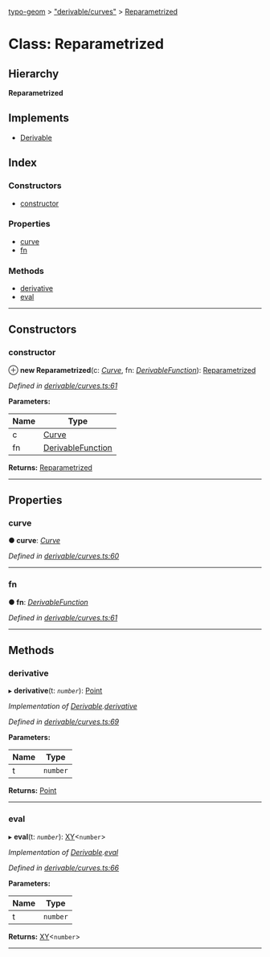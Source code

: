 [typo-geom](../README.md) > ["derivable/curves"](../modules/_derivable_curves_.md) > [Reparametrized](../classes/_derivable_curves_.reparametrized.md)

# Class: Reparametrized

## Hierarchy

**Reparametrized**

## Implements

* [Derivable](../interfaces/_derivable_interface_.derivable.md)

## Index

### Constructors

* [constructor](_derivable_curves_.reparametrized.md#constructor)

### Properties

* [curve](_derivable_curves_.reparametrized.md#curve)
* [fn](_derivable_curves_.reparametrized.md#fn)

### Methods

* [derivative](_derivable_curves_.reparametrized.md#derivative)
* [eval](_derivable_curves_.reparametrized.md#eval)

---

## Constructors

<a id="constructor"></a>

###  constructor

⊕ **new Reparametrized**(c: *[Curve](../modules/_derivable_interface_.md#curve)*, fn: *[DerivableFunction](../modules/_derivable_interface_.md#derivablefunction)*): [Reparametrized](_derivable_curves_.reparametrized.md)

*Defined in [derivable/curves.ts:61](https://github.com/be5invis/typo-geom/blob/d307ff5/src/derivable/curves.ts#L61)*

**Parameters:**

| Name | Type |
| ------ | ------ |
| c | [Curve](../modules/_derivable_interface_.md#curve) |
| fn | [DerivableFunction](../modules/_derivable_interface_.md#derivablefunction) |

**Returns:** [Reparametrized](_derivable_curves_.reparametrized.md)

___

## Properties

<a id="curve"></a>

###  curve

**● curve**: *[Curve](../modules/_derivable_interface_.md#curve)*

*Defined in [derivable/curves.ts:60](https://github.com/be5invis/typo-geom/blob/d307ff5/src/derivable/curves.ts#L60)*

___
<a id="fn"></a>

###  fn

**● fn**: *[DerivableFunction](../modules/_derivable_interface_.md#derivablefunction)*

*Defined in [derivable/curves.ts:61](https://github.com/be5invis/typo-geom/blob/d307ff5/src/derivable/curves.ts#L61)*

___

## Methods

<a id="derivative"></a>

###  derivative

▸ **derivative**(t: *`number`*): [Point](_point_point_.point.md)

*Implementation of [Derivable](../interfaces/_derivable_interface_.derivable.md).[derivative](../interfaces/_derivable_interface_.derivable.md#derivative)*

*Defined in [derivable/curves.ts:69](https://github.com/be5invis/typo-geom/blob/d307ff5/src/derivable/curves.ts#L69)*

**Parameters:**

| Name | Type |
| ------ | ------ |
| t | `number` |

**Returns:** [Point](_point_point_.point.md)

___
<a id="eval"></a>

###  eval

▸ **eval**(t: *`number`*): [XY](../interfaces/_point_interface_.xy.md)<`number`>

*Implementation of [Derivable](../interfaces/_derivable_interface_.derivable.md).[eval](../interfaces/_derivable_interface_.derivable.md#eval)*

*Defined in [derivable/curves.ts:66](https://github.com/be5invis/typo-geom/blob/d307ff5/src/derivable/curves.ts#L66)*

**Parameters:**

| Name | Type |
| ------ | ------ |
| t | `number` |

**Returns:** [XY](../interfaces/_point_interface_.xy.md)<`number`>

___

